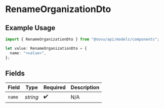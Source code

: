 # RenameOrganizationDto

## Example Usage

```typescript
import { RenameOrganizationDto } from "@novu/api/models/components";

let value: RenameOrganizationDto = {
  name: "<value>",
};
```

## Fields

| Field              | Type               | Required           | Description        |
| ------------------ | ------------------ | ------------------ | ------------------ |
| `name`             | *string*           | :heavy_check_mark: | N/A                |